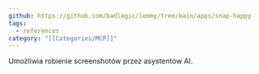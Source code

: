 ```yaml
---
github: https://github.com/badlogic/lemmy/tree/main/apps/snap-happy
tags:
  - references
category: "[[Categories/MCP]]"
---
```

Umożliwia robienie screenshotów przez asystentów AI.